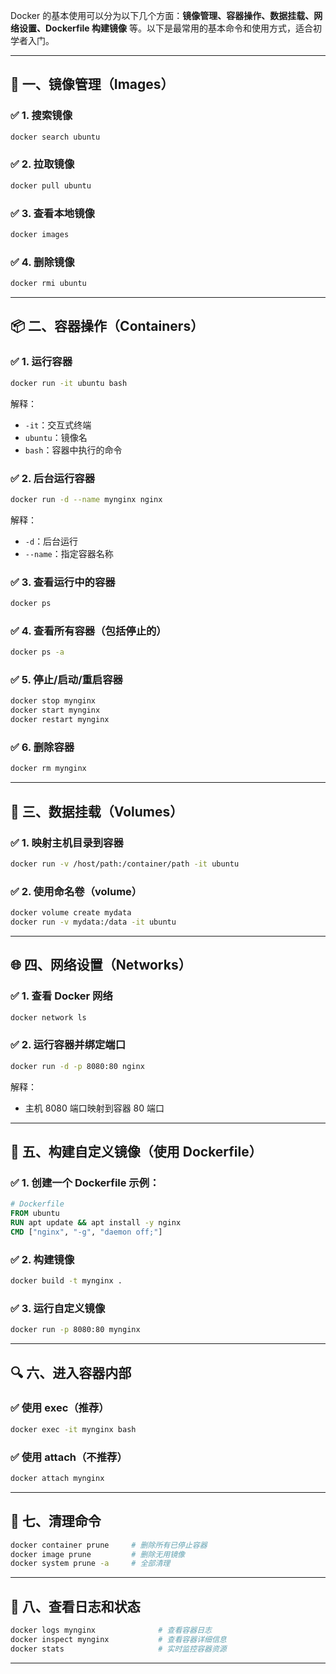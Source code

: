 Docker 的基本使用可以分为以下几个方面：**镜像管理、容器操作、数据挂载、网络设置、Dockerfile 构建镜像** 等。以下是最常用的基本命令和使用方式，适合初学者入门。

------

## 🧱 一、镜像管理（Images）

### ✅ 1. 搜索镜像

```bash
docker search ubuntu
```

### ✅ 2. 拉取镜像

```bash
docker pull ubuntu
```

### ✅ 3. 查看本地镜像

```bash
docker images
```

### ✅ 4. 删除镜像

```bash
docker rmi ubuntu
```

------

## 📦 二、容器操作（Containers）

### ✅ 1. 运行容器

```bash
docker run -it ubuntu bash
```

解释：

- `-it`：交互式终端
- `ubuntu`：镜像名
- `bash`：容器中执行的命令

### ✅ 2. 后台运行容器

```bash
docker run -d --name mynginx nginx
```

解释：

- `-d`：后台运行
- `--name`：指定容器名称

### ✅ 3. 查看运行中的容器

```bash
docker ps
```

### ✅ 4. 查看所有容器（包括停止的）

```bash
docker ps -a
```

### ✅ 5. 停止/启动/重启容器

```bash
docker stop mynginx
docker start mynginx
docker restart mynginx
```

### ✅ 6. 删除容器

```bash
docker rm mynginx
```

------

## 📁 三、数据挂载（Volumes）

### ✅ 1. 映射主机目录到容器

```bash
docker run -v /host/path:/container/path -it ubuntu
```

### ✅ 2. 使用命名卷（volume）

```bash
docker volume create mydata
docker run -v mydata:/data -it ubuntu
```

------

## 🌐 四、网络设置（Networks）

### ✅ 1. 查看 Docker 网络

```bash
docker network ls
```

### ✅ 2. 运行容器并绑定端口

```bash
docker run -d -p 8080:80 nginx
```

解释：

- 主机 8080 端口映射到容器 80 端口

------

## 🔨 五、构建自定义镜像（使用 Dockerfile）

### ✅ 1. 创建一个 Dockerfile 示例：

```dockerfile
# Dockerfile
FROM ubuntu
RUN apt update && apt install -y nginx
CMD ["nginx", "-g", "daemon off;"]
```

### ✅ 2. 构建镜像

```bash
docker build -t mynginx .
```

### ✅ 3. 运行自定义镜像

```bash
docker run -p 8080:80 mynginx
```

------

## 🔍 六、进入容器内部

### ✅ 使用 exec（推荐）

```bash
docker exec -it mynginx bash
```

### ✅ 使用 attach（不推荐）

```bash
docker attach mynginx
```

------

## 🧹 七、清理命令

```bash
docker container prune     # 删除所有已停止容器
docker image prune         # 删除无用镜像
docker system prune -a     # 全部清理
```

------

## 📄 八、查看日志和状态

```bash
docker logs mynginx              # 查看容器日志
docker inspect mynginx           # 查看容器详细信息
docker stats                     # 实时监控容器资源
```

------

